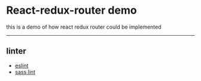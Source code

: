 React-redux-router demo
===================

this is a demo of how react redux router could be implemented 

----------

## linter 
* [eslint](https://www.npmjs.com/package/eslint)
* [sass lint](https://www.npmjs.com/package/sass-lint)